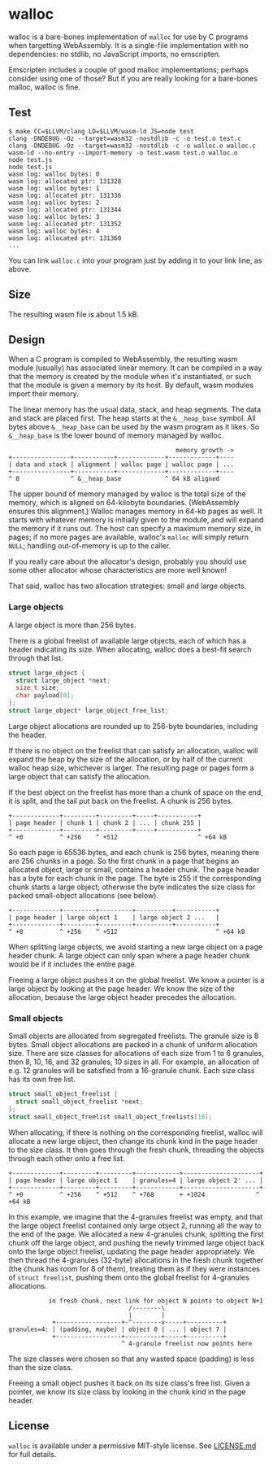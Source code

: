 # walloc

walloc is a bare-bones implementation of `malloc` for use by C
programs when targetting WebAssembly.  It is a single-file
implementation with no dependencies: no stdlib, no JavaScript imports,
no emscripten.

Emscripten includes a couple of good malloc implementations; perhaps
consider using one of those?  But if you are really looking for a
bare-bones malloc, walloc is fine.

## Test

```
$ make CC=$LLVM/clang LD=$LLVM/wasm-ld JS=node test
clang -DNDEBUG -Oz --target=wasm32 -nostdlib -c -o test.o test.c
clang -DNDEBUG -Oz --target=wasm32 -nostdlib -c -o walloc.o walloc.c
wasm-ld --no-entry --import-memory -o test.wasm test.o walloc.o
node test.js
node test.js
wasm log: walloc bytes: 0
wasm log: allocated ptr: 131328
wasm log: walloc bytes: 1
wasm log: allocated ptr: 131336
wasm log: walloc bytes: 2
wasm log: allocated ptr: 131344
wasm log: walloc bytes: 3
wasm log: allocated ptr: 131352
wasm log: walloc bytes: 4
wasm log: allocated ptr: 131360
...
```

You can link `walloc.c` into your program just by adding it to your link
line, as above.

## Size

The resulting wasm file is about 1.5 kB.

## Design

When a C program is compiled to WebAssembly, the resulting wasm module
(usually) has associated linear memory.  It can be compiled in a way
that the memory is created by the module when it's instantiated, or such
that the module is given a memory by its host.  By default, wasm modules
import their memory.

The linear memory has the usual data, stack, and heap segments.  The
data and stack are placed first.  The heap starts at the `&__heap_base`
symbol.  All bytes above `&__heap_base` can be used by the wasm program
as it likes.  So `&__heap_base` is the lower bound of memory managed by
walloc.

```
                                              memory growth ->
+----------------+-----------+-------------+-------------+----
| data and stack | alignment | walloc page | walloc page | ...
+----------------+-----------+-------------+-------------+----
^ 0              ^ &__heap_base            ^ 64 kB aligned
```

The upper bound of memory managed by walloc is the total size of the
memory, which is aligned on 64-kilobyte boundaries.  (WebAssembly
ensures this alignment.)  Walloc manages memory in 64-kb pages as well.
It starts with whatever memory is initially given to the module, and
will expand the memory if it runs out.  The host can specify a maximum
memory size, in pages; if no more pages are available, walloc's `malloc`
will simply return `NULL`; handling out-of-memory is up to the caller.

If you really care about the allocator's design, probably you should use
some other allocator whose characteristics are more well known!

That said, walloc has two allocation strategies: small and large
objects.

### Large objects

A large object is more than 256 bytes.

There is a global freelist of available large objects, each of which has
a header indicating its size.  When allocating, walloc does a best-fit
search through that list.  

```c
struct large_object {
  struct large_object *next;
  size_t size;
  char payload[0];
};
struct large_object* large_object_free_list;
```

Large object allocations are rounded up to 256-byte boundaries,
including the header.

If there is no object on the freelist that can satisfy an allocation,
walloc will expand the heap by the size of the allocation, or by half of
the current walloc heap size, whichever is larger.  The resulting page
or pages form a large object that can satisfy the allocation.

If the best object on the freelist has more than a chunk of space on the
end, it is split, and the tail put back on the freelist.  A chunk is 256
bytes.

```
+-------------+---------+---------+-----+-----------+
| page header | chunk 1 | chunk 2 | ... | chunk 255 |
+-------------+---------+---------+-----+-----------+
^ +0          ^ +256    ^ +512                      ^ +64 kB
```

So each page is 65536 bytes, and each chunk is 256 bytes, meaning there
are 256 chunks in a page.  So the first chunk in a page that begins an
allocated object, large or small, contains a header chunk.  The page
header has a byte for each chunk in the page.  The byte is 255 if the
corresponding chunk starts a large object; otherwise the byte indicates
the size class for packed small-object allocations (see below).

```
+-------------+---------+---------+----------+-----------+
| page header | large object 1    | large object 2 ...   |
+-------------+---------+---------+----------+-----------+
^ +0          ^ +256    ^ +512                           ^ +64 kB
```

When splitting large objects, we avoid starting a new large object on a
page header chunk.  A large object can only span where a page header
chunk would be if it includes the entire page.

Freeing a large object pushes it on the global freelist.  We know a
pointer is a large object by looking at the page header.  We know the
size of the allocation, because the large object header precedes the
allocation.

### Small objects

Small objects are allocated from segregated freelists.  The granule size
is 8 bytes.  Small object allocations are packed in a chunk of uniform
allocation size.  There are size classes for allocations of each size
from 1 to 6 granules, then 8, 10, 16, and 32 granules; 10 sizes in all.
For example, an allocation of e.g. 12 granules will be satisfied from a
16-granule chunk.  Each size class has its own free list.

```c
struct small_object_freelist {
  struct small_object_freelist *next;
};
struct small_object_freelist small_object_freelists[10];
```

When allocating, if there is nothing on the corresponding freelist,
walloc will allocate a new large object, then change its chunk kind in
the page header to the size class.  It then goes through the fresh
chunk, threading the objects through each other onto a free list.

```
+-------------+---------+---------+------------+---------------------+
| page header | large object 1    | granules=4 | large object 2' ... |
+-------------+---------+---------+------------+---------------------+
^ +0          ^ +256    ^ +512    ^ +768       + +1024              ^ +64 kB
```

In this example, we imagine that the 4-granules freelist was empty, and
that the large object freelist contained only large object 2, running
all the way to the end of the page.  We allocated a new 4-granules
chunk, splitting the first chunk off the large object, and pushing the
newly trimmed large object back onto the large object freelist, updating
the page header appropriately.  We then thread the 4-granules (32-byte)
allocations in the fresh chunk together (the chunk has room for 8 of
them), treating them as if they were instances of `struct freelist`,
pushing them onto the global freelist for 4-granules allocations.

```
           in fresh chunk, next link for object N points to object N+1
                                 /--------\                     
                                 |        |
            +------------------+-^--------v-----+----------+
granules=4: | (padding, maybe) | object 0 | ... | object 7 |
            +------------------+----------+-----+----------+
                               ^ 4-granule freelist now points here 
```

The size classes were chosen so that any wasted space (padding) is less
than the size class.

Freeing a small object pushes it back on its size class's free list.
Given a pointer, we know its size class by looking in the chunk kind in
the page header.

## License

`walloc` is available under a permissive MIT-style license.  See
[LICENSE.md](./LICENSE.md) for full details.
